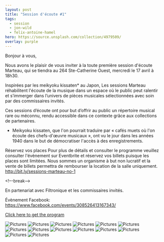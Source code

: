 ```yaml
---
layout: post
title: "Session d'écoute #1"
tags:
  - session
  - jon-wild
  - felix-antoine-hamel
hero: https://source.unsplash.com/collection/4979509/
overlay: purple
---
```


Bonjour à vous,
 
Nous avons le plaisir de vous inviter à la toute première session d'écoute Marteau, qui se tiendra au 264 Ste-Catherine Ouest, mercredi le 17 avril à 18h30.
 
Inspirées par les meikyoku kissaten* au Japon, Les sessions Marteau réhabilitent l'écoute de la musique dans un espace où le public peut ralentir et s’immerger dans l’univers de pièces musicales sélectionnées avec soin par des commissaires invités.
 
Ces sessions d’écoute ont pour but d’offrir au public un répertoire musical rare ou méconnu, rendu accessible dans ce contexte grâce aux collections de partenaires.

* Meikyoku kissaten, que l'on pourrait traduire par « cafés muets où l'on écoute des chefs-d'œuvre musicaux », ont vu le jour dans les années 1940 dans le but de démocratiser l'accès à des enregistrements.

Réservez vos places
Pour plus de détails et consulter le programme veuillez consulter l'évènement sur Eventbrite et réservez vos billets puisque les places sont limitées. Nous sommes un organisme à but non lucratif et la vente de billets permettra de rembourser la location de la salle uniquement. http://bit.ly/sessions-marteau-no-1

<!–-break-–>

En partenariat avec Filtronique et les commissaires invités.

Évènement Facebook:
https://www.facebook.com/events/308526413167343/


[Click here to get the program](/uploads/session-001/program/Sessions-Marteau-001-Programme.pdf)

![Pictures](/uploads/session-001/pictures/DSC2866.JPG)
![Pictures](/uploads/session-001/pictures/DSC2878.JPG)
![Pictures](/uploads/session-001/pictures/DSC2886.JPG)
![Pictures](/uploads/session-001/pictures/DSC2899.JPG)
![Pictures](/uploads/session-001/pictures/DSC2905.JPG)
![Pictures](/uploads/session-001/pictures/DSC2913.JPG)
![Pictures](/uploads/session-001/pictures/DSC2924.JPG)
![Pictures](/uploads/session-001/pictures/DSC2936.JPG)
![Pictures](/uploads/session-001/pictures/DSC2944.JPG)
![Pictures](/uploads/session-001/pictures/DSC2948.JPG)
![Pictures](/uploads/session-001/pictures/DSC2953.JPG)
![Pictures](/uploads/session-001/pictures/DSC2963.JPG)
![Pictures](/uploads/session-001/pictures/DSC2964.JPG)
![Pictures](/uploads/session-001/pictures/DSC2970.JPG)

